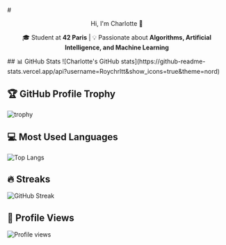 #<p align="center">
Hi, I'm Charlotte 👋
</p>
<p align="center">
🎓 Student at <b>42 Paris</b> | 💡 Passionate about <b>Algorithms, Artificial Intelligence, and Machine Learning</b>  
</p>
## 📊 GitHub Stats
![Charlotte's GitHub stats](https://github-readme-stats.vercel.app/api?username=Roychrltt&show_icons=true&theme=nord)

## 🏆 GitHub Profile Trophy
![trophy](https://github-profile-trophy.vercel.app/?username=Roychrltt&theme=nord&column=7)

## 💻 Most Used Languages
![Top Langs](https://github-readme-stats.vercel.app/api/top-langs/?username=Roychrltt&layout=compact&theme=nord)

## 🔥 Streaks
![GitHub Streak](https://streak-stats.demolab.com?user=Roychrltt&theme=nord)

## 👀 Profile Views
![Profile views](https://komarev.com/ghpvc/?username=Roychrltt&color=blueviolet)


